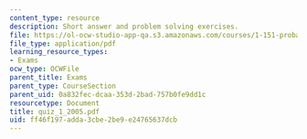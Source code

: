 ```yaml
---
content_type: resource
description: Short answer and problem solving exercises.
file: https://ol-ocw-studio-app-qa.s3.amazonaws.com/courses/1-151-probability-and-statistics-in-engineering-spring-2005/ff46f197adda3cbe2be9e24765637dcb_quiz_1_2005.pdf
file_type: application/pdf
learning_resource_types:
- Exams
ocw_type: OCWFile
parent_title: Exams
parent_type: CourseSection
parent_uid: 0a832fec-dcaa-353d-2bad-757b0fe9dd1c
resourcetype: Document
title: quiz_1_2005.pdf
uid: ff46f197-adda-3cbe-2be9-e24765637dcb
---
```

